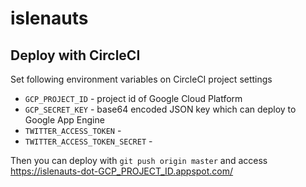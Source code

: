 islenauts
============

## Deploy with CircleCI

Set following environment variables on CircleCI project settings

- `GCP_PROJECT_ID` - project id of Google Cloud Platform
- `GCP_SECRET_KEY` - base64 encoded JSON key which can deploy to Google App Engine
- `TWITTER_ACCESS_TOKEN` -
- `TWITTER_ACCESS_TOKEN_SECRET` -

Then you can deploy with `git push origin master` and access https://islenauts-dot-GCP_PROJECT_ID.appspot.com/
